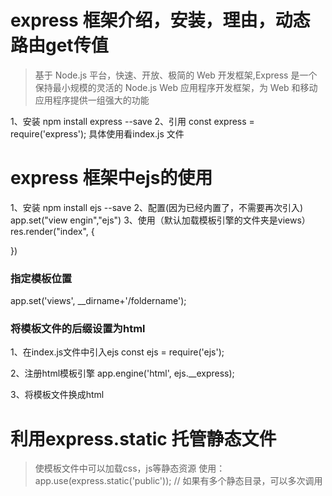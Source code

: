 # express 框架介绍，安装，理由，动态路由get传值
> 基于 Node.js 平台，快速、开放、极简的 Web 开发框架,Express 是一个保持最小规模的灵活的 Node.js Web 应用程序开发框架，为 Web 和移动应用程序提供一组强大的功能

1、安装
npm install express --save
2、引用
const express = require('express');
具体使用看index.js 文件

# express 框架中ejs的使用
1、安装
npm install ejs --save
2、配置(因为已经内置了，不需要再次引入)
app.set("view engin","ejs")
3、使用（默认加载模板引擎的文件夹是views）
res.render("index", {

})

### 指定模板位置
app.set('views', __dirname+'/foldername');

### 将模板文件的后缀设置为html
1、在index.js文件中引入ejs
const ejs = require('ejs');

2、注册html模板引擎
app.engine('html', ejs.__express);

3、将模板文件换成html


# 利用express.static 托管静态文件
> 使模板文件中可以加载css，js等静态资源
使用：app.use(express.static('public')); // 如果有多个静态目录，可以多次调用